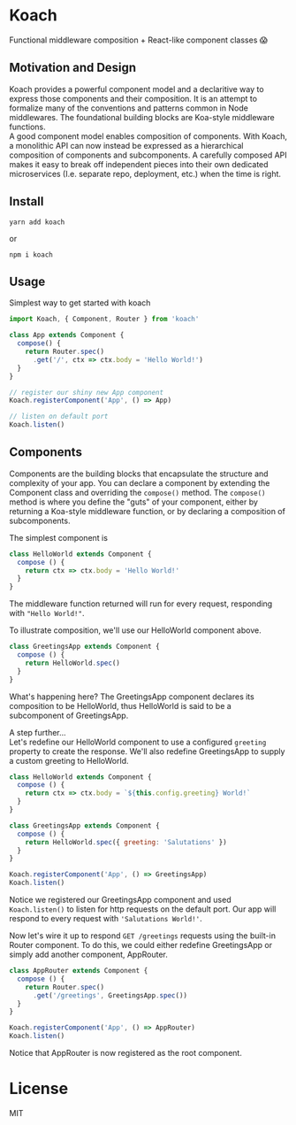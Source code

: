 # Koach
Functional middleware composition + React-like component classes 😱  

## Motivation and Design
Koach provides a powerful component model and a declaritive way to express those components and their composition. It is an attempt to formalize many of the conventions and patterns common in Node middlewares. The foundational building blocks are Koa-style middleware functions.  
A good component model enables composition of components. With Koach, a monolithic API can now instead be expressed as a hierarchical composition of components and subcomponents. A carefully composed API makes it easy to break off independent pieces into their own dedicated microservices (I.e. separate repo, deployment, etc.) when the time is right.

## Install
```
yarn add koach
```
or
```
npm i koach
```

## Usage
Simplest way to get started with koach

```javascript
import Koach, { Component, Router } from 'koach'

class App extends Component {
  compose() {
    return Router.spec()
      .get('/', ctx => ctx.body = 'Hello World!')
  }
}

// register our shiny new App component
Koach.registerComponent('App', () => App)

// listen on default port
Koach.listen()
```

## Components
Components are the building blocks that encapsulate the structure and complexity of your app. You can declare a component by extending the Component class and overriding the `compose()` method. The `compose()` method is where you define the "guts" of your component, either by returning a Koa-style middleware function, or by declaring a composition of subcomponents.  

The simplest component is
```javascript
class HelloWorld extends Component {
  compose () {
    return ctx => ctx.body = 'Hello World!'
  }
}
```
The middleware function returned will run for every request, responding with `"Hello World!"`.  

To illustrate composition, we'll use our HelloWorld component above.
```javascript
class GreetingsApp extends Component {
  compose () {
    return HelloWorld.spec()
  }
}
```
What's happening here? The GreetingsApp component declares its composition to be HelloWorld, thus HelloWorld is said to be a subcomponent of GreetingsApp.

A step further...  
Let's redefine our HelloWorld component to use a configured `greeting` property to create the response. We'll also redefine GreetingsApp to supply a custom greeting to HelloWorld.
```javascript
class HelloWorld extends Component {
  compose () {
    return ctx => ctx.body = `${this.config.greeting} World!`
  }
}

class GreetingsApp extends Component {
  compose () {
    return HelloWorld.spec({ greeting: 'Salutations' })
  }
}

Koach.registerComponent('App', () => GreetingsApp)
Koach.listen()
```
Notice we registered our GreetingsApp component and used `Koach.listen()` to listen for http requests on the default port.  Our app will respond to every request with `'Salutations World!'`.

Now let's wire it up to respond `GET /greetings` requests using the built-in Router component. To do this, we could either redefine GreetingsApp or simply add another component, AppRouter.
```javascript
class AppRouter extends Component {
  compose () {
    return Router.spec()
      .get('/greetings', GreetingsApp.spec())
  }
}

Koach.registerComponent('App', () => AppRouter)
Koach.listen()
```
Notice that AppRouter is now registered as the root component.

# License
MIT
